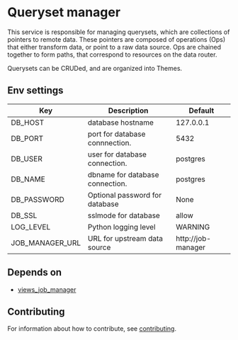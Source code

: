 
# Queryset manager

This service is responsible for managing querysets, which are collections of
pointers to remote data.  These pointers are composed of operations (Ops) that
either transform data, or point to a raw data source. Ops are chained together
to form paths, that correspond to resources on the data router.

Querysets can be CRUDed, and are organized into Themes.

## Env settings

|Key                                                          |Description                    |Default                      |
|-------------------------------------------------------------|-------------------------------|-----------------------------|
|DB_HOST                                                      |database hostname              |127.0.0.1                    |
|DB_PORT                                                      |port for database connnection. |5432                         |
|DB_USER                                                      |user for database connection.  |postgres                     |
|DB_NAME                                                      |dbname for database connection.|postgres                     |
|DB_PASSWORD                                                  |Optional password for database |None                         |
|DB_SSL                                                       |sslmode for database           |allow                        |
|LOG_LEVEL                                                    |Python logging level           |WARNING                      |
|JOB_MANAGER_URL                                              |URL for upstream data source   |http://job-manager           |

## Depends on 

* [views_job_manager](https://github.com/prio-data/views_job_manager)

## Contributing

For information about how to contribute, see [contributing](https://www.github.com/prio-data/contributing).
